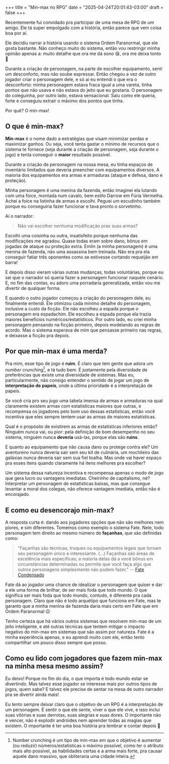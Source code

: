 +++
title = "Min-max no RPG"
date = "2025-04-24T20:01:43-03:00"
draft = false
+++

Recentemente fui convidado pra participar de uma mesa de RPG de um amigo. Ele tá super empolgado com a história, então parece que vem coisa boa por aí.

Ele decidiu narrar a história usando o sistema Ordem Paranormal, que ele gosta bastante. Não conheço muito do sistema, então vou restringir minha opinião apenas a: muito detalhe que ora me dá sono :sleepy:, ora me deixa tonto :dizzy:

Durante a criação de personagem, na parte de escolher equipamento, senti um desconforto, mas não soube expressar. Então chegou a vez de outro jogador criar o personagem dele, e só aí eu entendi o que era o desconforto: minha personagem estava fraca igual a uma vareta, tinha pontos que não usava e não estava do jeito que eu gostaria. O personagem do coleguinha, por outro lado, estava sensacional. Saiu como ele queria, forte e conseguiu extrair o máximo dos pontos que tinha.

Por quê? O min-max!

## O que é min-max?

**Min-max** é o nome dado a estratégias que visam minimizar perdas e maximizar ganhos. Ou seja, você tenta gastar o mínimo de recursos que o sistema te fornece (seja durante a criação de personagem, seja durante o jogo) e tenta conseguir o **maior** resultado possível.

Durante a criação de personagem na nossa mesa, eu tinha espaços de inventário limitados que deveria preencher com equipamentos diversos. A maioria dos equipamentos era armas e armaduras (ataque e defesa, dano e proteção).

Minha personagem é uma menina da fazenda, então imaginei ela lutando com uma foice, montada num cavalo, bem estilo Darrow em Fúria Vermelha. Achei a foice na listinha de armas e escolhi. Peguei um escudinho também porque eu conseguiria fazer funcionar e tava pronto o sorvetinho.

Aí o narrador:

> Não vai escolher nenhuma modificação pras suas armas?

Escolhi uma coisinha ou outra, insatisfeito porque nenhuma das modificações me agradou. Quase todas eram sobre dano, bônus em jogadas de ataque ou proteção extra. Emlin (a minha personagem) é uma menina de fazenda, não uma assassina bem treinada. Não era pra ela conseguir fatiar três oponentes como se estivesse cortando requeijão em barra!

E depois disso vieram várias outras mudanças, todas voluntárias, porque eu sei que o narrador só queria fazer a personagem funcionar naquele cenário. E, no fim das contas, eu adoro uma porradaria generalizada, então vou me divertir de qualquer forma.

E quando o outro jogador começou a criação do personagem dele, eu finalmente entendi. Ele otimizou cada mínimo detalhe do personagem, inclusive a custo da ficção. Ele não escolheu a espada porque o personagem era espadachim. Ele escolheu a espada porque ela trazia maiores benefícios numéricos/estatísticos. Por outro lado, eu criei minha personagem pensando na ficção primeiro, depois modelando as regras de acordo. Mas o sistema esperava de mim que pensasse primeiro nas regras, e deixasse a ficção pra depois.

## Por que min-max é uma merda?

Pra mim, esse tipo de jogo é **ruim**. É claro que tem gente que adora um *number crunching*[^1], e tá tudo bem. É justamente pela diversidade de preferências que existe uma diversidade de sistemas. Mas eu, particularmente, não consigo entender o sentido de jogar um jogo de **interpretação de papeis**, onde a última prioridade é a interpretação de papeis.

Se você cria pro seu jogo uma tabela imensa de armas e armaduras na qual claramente existem armas com estatísticas maiores que outras, e recompensa os jogadores pelo bom uso dessas estatísticas, então você incentiva que eles sempre tentem usar as armas de maiores estatísticas.

Qual é o propósito de existirem as armas de estatísticas inferiores então? Ninguém nunca vai, ou pior: pela definição de bom desempenho no seu sistema, ninguém nunca **deveria** usá-las, porque elas são **ruins**.

E quanto ao equipamento que não causa dano ou protege contra ele? Um aventureiro nunca deveria sair sem seu kit de culinária, um mochileiro das galáxias nunca deveria sair sem sua fiel toalha. Mas onde vai haver espaço pra esses itens quando claramente há itens melhores pra escolher?

Um sistema dessa natureza incentiva e recompensa apenas o modo de jogo que gera lucro ou vantagens imediatas. Cheirinho de capitalismo, né? Interpretar um personagem de estatísticas baixas, mas que consegue levantar a moral dos colegas, não oferece vantagem imediata, então não é encorajado.

## E como eu desencorajo min-max?

A resposta curta é: dando aos jogadores opções que não são melhores nem piores, e sim diferentes. Tomemos como exemplo o sistema Fate. Nele, todo personagem tem direito ao mesmo número de **façanhas**, que são definidas como:

> "Façanhas são técnicas, truques ou equipamentos legais que tornam seu personagem único e interessante. (...) Façanhas são áreas de excelência mais específicas; a maioria delas dá a você bônus em circunstâncias determinadas ou permite que você faça algo que outros personagens simplesmente não podem fazer." -- [Fate Condensado](https://fatesrdbrasil.gitlab.io/fate-srd-brasil/fate-condensado/comecando/#fa%C3%A7anhas)

Fate dá ao jogador uma chance de idealizar o personagem que quiser e dar a ele uma forma de brilhar, de ser mais foda que todo mundo. O que significa ser mais foda que todo mundo, contudo, é diferente pra cada personagem. Claro que não é todo arquétipo que funciona em Fate, mas te garanto que a minha menina de fazenda daria mais certo em Fate que em Ordem Paranormal :wink:

Tenho certeza que há vários outros sistemas que resolvem min-max de um jeito inteligente, e até outras técnicas que tentem mitigar o impacto negativo do min-max em sistemas que são assim por natureza. Fate é a minha experiência apenas, e eu aprendi muito com ele, então tento compartilhar um pouco disso sempre que posso.

## Como eu lido com jogadores que fazem min-max na minha mesa mesmo assim?

Eu deixo! Porque no fim do dia, o que importa é todo mundo estar se divertindo. Mas talvez esse jogador se interesse mais por outros tipos de jogos, quem sabe? E talvez ele precise de sentar na mesa de outro narrador pra se divertir ainda mais!

Eu tento sempre deixar claro que o objetivo de um RPG é a interpretação de um personagem. É sentir o que ele sente, viver o que ele vive, e isso inclui suas vitórias e suas derrotas, suas alegrias e suas dores. O importante não é vencer, não é explodir andróides nem aprender todas as magias que existem. O importante é ter uma boa história pra lembrar e contar depois :kiss:

[^1]: Number crunching é um tipo de min-max em que o objetivo é aumentar (ou reduzir) números/estatísticas o máximo possível, como ter o atributo mais alto possível, as habilidades certas e a arma mais forte, pra causar aquele dano massivo, que obliteraria uma cidade inteira.